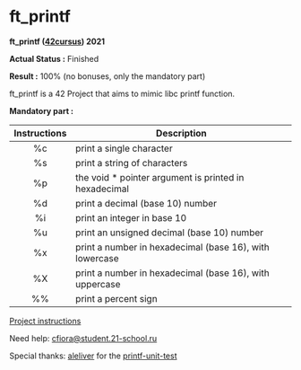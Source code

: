 # ft_printf

**ft_printf ([42cursus](https://www.42.fr)) 2021**

**Actual Status :** Finished

**Result :** 100% (no bonuses, only the mandatory part)

ft_printf is a 42 Project that aims to mimic libc printf function.


**Mandatory part :**

| Instructions  | Description   |
|:-------------:|---------------|
| %c            | print a single character |
| %s            | print a string of characters |
| %p            | the void * pointer argument is printed in hexadecimal |
| %d            | print a decimal (base 10) number |
| %i            | print an integer in base 10 |
| %u            | print an unsigned decimal (base 10) number |
| %x            | print a number in hexadecimal (base 16), with lowercase |
| %X            | print a number in hexadecimal (base 16), with uppercase |
| %%            | print a percent sign |



[Project instructions](/en.subject.pdf)

Need help: cfiora@student.21-school.ru

Special thanks: [aleliver](https://github.com/alelievr) for the [printf-unit-test](https://github.com/alelievr/printf-unit-test)
